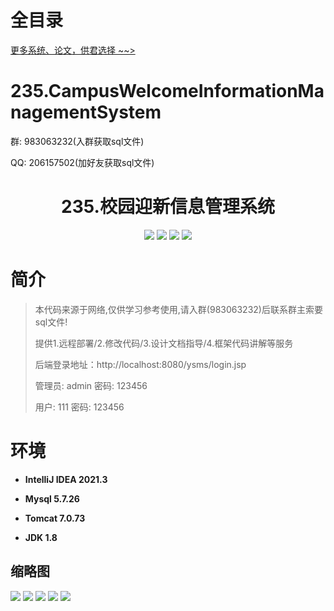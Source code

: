 # 全目录

[更多系统、论文，供君选择 ~~>](https://www.bitwise.net.cn)

# 235.CampusWelcomeInformationManagementSystem

<p>群: 983063232(入群获取sql文件)</p>
<p>QQ: 206157502(加好友获取sql文件)</p>

<p><h1 align="center">235.校园迎新信息管理系统</h1></p>


<p align="center">
	<img src="https://img.shields.io/badge/jdk-1.8-orange.svg"/>
    <img src="https://img.shields.io/badge/springm-5.x-lightgrey.svg"/>
    <img src="https://img.shields.io/badge/springmvc-3.x-blue.svg"/>
    <img src="https://img.shields.io/badge/mybatis-5.x-yellow.svg"/>
</p>

# 简介

> 本代码来源于网络,仅供学习参考使用,请入群(983063232)后联系群主索要sql文件!
>
> 提供1.远程部署/2.修改代码/3.设计文档指导/4.框架代码讲解等服务
>
> 后端登录地址：http://localhost:8080/ysms/login.jsp
>
> 管理员: admin   密码: 123456
>
> 用户: 111   密码: 123456
>

# 环境

- <b>IntelliJ IDEA 2021.3</b>

- <b>Mysql 5.7.26</b>

- <b>Tomcat 7.0.73</b>

- <b>JDK 1.8</b>




## 缩略图

![](https://bitwise.oss-cn-heyuan.aliyuncs.com/2024/9/10/b57fa897-d8a5-4384-bb0d-327fdd6cd0a7.png)
![](https://bitwise.oss-cn-heyuan.aliyuncs.com/2024/9/10/c3e76565-e0c4-4a60-a59c-5dfc043768be.png)
![](https://bitwise.oss-cn-heyuan.aliyuncs.com/2024/9/10/211c3578-63fb-4282-99ce-9d376918d918.png)
![](https://bitwise.oss-cn-heyuan.aliyuncs.com/2024/9/10/042fc0d2-2e42-4808-b79f-baa2d610e390.png)
![](https://bitwise.oss-cn-heyuan.aliyuncs.com/2024/9/10/c6240a7b-0078-4cd8-9031-1ebff150e0f2.png)






